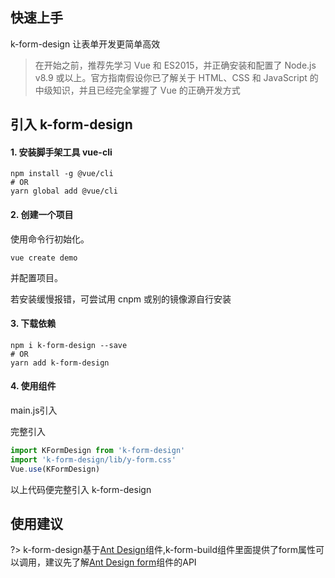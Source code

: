 
## 快速上手
k-form-design 让表单开发更简单高效
> 在开始之前，推荐先学习 Vue 和 ES2015，并正确安装和配置了 Node.js v8.9 或以上。官方指南假设你已了解关于 HTML、CSS 和 JavaScript 的中级知识，并且已经完全掌握了 Vue 的正确开发方式

## 引入 k-form-design

#### 1. 安装脚手架工具 vue-cli
```
npm install -g @vue/cli
# OR
yarn global add @vue/cli
```

#### 2. 创建一个项目

使用命令行初始化。
```
vue create demo
```
并配置项目。

若安装缓慢报错，可尝试用 cnpm 或别的镜像源自行安装

#### 3. 下载依赖
```
npm i k-form-design --save
# OR
yarn add k-form-design
```
#### 4. 使用组件
main.js引入

完整引入
```javascript
import KFormDesign from 'k-form-design'
import 'k-form-design/lib/y-form.css'
Vue.use(KFormDesign)

```
以上代码便完整引入 k-form-design

<!-- 局部导入
```javascript
import { KFormDesign, KFormBuild } from "k-form-design";
import "k-form-design/lib/y-form.css";

Vue.use(KFormDesign);
Vue.use(KFormBuild);
``` -->

## 使用建议
?> k-form-design基于[Ant Design](https://www.antdv.com/docs/vue/introduce-cn/)组件,k-form-build组件里面提供了form属性可以调用，建议先了解[Ant Design form](https://www.antdv.com/components/form-cn/#api)组件的API
<!-- >
>ant-design-vue 默认文案是英文，如果需要使用其他语言，可以参考[ant-design 国际化](https://www.antdv.com/docs/vue/i18n-cn/) -->